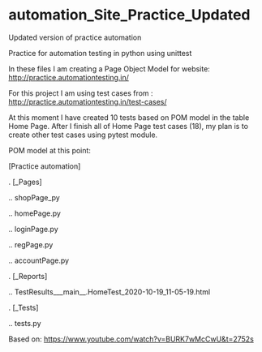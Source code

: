 # automation_Site_Practice_Updated
Updated version of practice automation

Practice for automation testing in python using unittest

In these files I am creating a Page Object Model for website: http://practice.automationtesting.in/

For this project I am using test cases from : http://practice.automationtesting.in/test-cases/

At this moment I have created 10 tests based on POM model in the table Home Page. After I finish all of Home Page test cases (18), my plan is to create other test cases using pytest module.

POM model at this point:

[Practice automation]

. [_Pages]

.. shopPage_py

.. homePage.py

.. loginPage.py

.. regPage.py

.. accountPage.py

. [_Reports]

.. TestResults___main__.HomeTest_2020-10-19_11-05-19.html

. [_Tests]

.. tests.py

Based on: https://www.youtube.com/watch?v=BURK7wMcCwU&t=2752s
